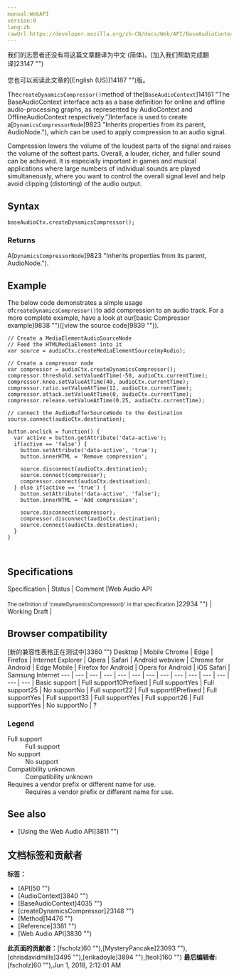 ```yaml
---
manual:WebAPI
version:0
lang:zh
rawUrl:https://developer.mozilla.org/zh-CN/docs/Web/API/BaseAudioContext/createDynamicsCompressor
---
```




<bdi>我们的志愿者还没有将这篇文章翻译为<bdi>中文 (简体)</bdi>。[加入我们帮助完成翻译]23147 "")<br></br>您也可以阅读此文章的[English (US)]14187 "")版。</bdi>






The`createDynamicsCompressor()`method of the[`BaseAudioContext`]14161 "The BaseAudioContext interface acts as a base definition for online and offline audio-processing graphs, as represented by AudioContext and OfflineAudioContext respectively.")Interface is used to create a[`DynamicsCompressorNode`]9823 "Inherits properties from its parent, AudioNode."), which can be used to apply compression to an audio signal.




Compression lowers the volume of the loudest parts of the signal and raises the volume of the softest parts. Overall, a louder, richer, and fuller sound can be achieved. It is especially important in games and musical applications where large numbers of individual sounds are played simultaneously, where you want to control the overall signal level and help avoid clipping (distorting) of the audio output.


## Syntax<a name="Syntax"></a>

```
baseAudioCtx.createDynamicsCompressor();
```

### Returns<a name="Returns"></a>


A[`DynamicsCompressorNode`]9823 "Inherits properties from its parent, AudioNode.").


## Example<a name="Example"></a>


The below code demonstrates a simple usage of`createDynamicsCompressor()`to add compression to an audio track. For a more complete example, have a look at our[basic Compressor example]9838 "")([view the source code]9839 "")).


```
// Create a MediaElementAudioSourceNode
// Feed the HTMLMediaElement into it
var source = audioCtx.createMediaElementSource(myAudio);

// Create a compressor node
var compressor = audioCtx.createDynamicsCompressor();
compressor.threshold.setValueAtTime(-50, audioCtx.currentTime);
compressor.knee.setValueAtTime(40, audioCtx.currentTime);
compressor.ratio.setValueAtTime(12, audioCtx.currentTime);
compressor.attack.setValueAtTime(0, audioCtx.currentTime);
compressor.release.setValueAtTime(0.25, audioCtx.currentTime);

// connect the AudioBufferSourceNode to the destination
source.connect(audioCtx.destination);

button.onclick = function() {
  var active = button.getAttribute('data-active');
  if(active == 'false') {
    button.setAttribute('data-active', 'true');
    button.innerHTML = 'Remove compression';

    source.disconnect(audioCtx.destination);
    source.connect(compressor);
    compressor.connect(audioCtx.destination);
  } else if(active == 'true') {
    button.setAttribute('data-active', 'false');
    button.innerHTML = 'Add compression';

    source.disconnect(compressor);
    compressor.disconnect(audioCtx.destination);
    source.connect(audioCtx.destination);
  }
} 
 
 

```

## Specifications<a name="Specifications"></a>
Specification | Status | Comment 
[Web Audio API<br></br><small>The definition of &#39;createDynamicsCompressor()&#39; in that specification.</small>]22934 "") | Working Draft |  


## Browser compatibility<a name="Browser_compatibility"></a>
[新的兼容性表格正在测试中<i></i>]3360 "")
<abbr>Desktop<i></i></abbr> | <abbr>Mobile<i></i></abbr> 
<abbr>Chrome<i></i></abbr> | <abbr>Edge<i></i></abbr> | <abbr>Firefox<i></i></abbr> | <abbr>Internet Explorer<i></i></abbr> | <abbr>Opera<i></i></abbr> | <abbr>Safari<i></i></abbr> | <abbr>Android webview<i></i></abbr> | <abbr>Chrome for Android<i></i></abbr> | <abbr>Edge Mobile<i></i></abbr> | <abbr>Firefox for Android<i></i></abbr> | <abbr>Opera for Android<i></i></abbr> | <abbr>iOS Safari<i></i></abbr> | <abbr>Samsung Internet<i></i></abbr> 
 ---  |  ---  |  ---  |  ---  |  ---  |  ---  |  ---  |  ---  |  ---  |  ---  |  ---  |  ---  |  ---  |  ---  | 
Basic support | <abbr>Full support</abbr>10<abbr>Prefixed<i></i></abbr> | <abbr>Full support</abbr>Yes | <abbr>Full support</abbr>25 | <abbr>No support</abbr>No | <abbr>Full support</abbr>22 | <abbr>Full support</abbr>6<abbr>Prefixed<i></i></abbr> | <abbr>Full support</abbr>Yes | <abbr>Full support</abbr>33 | <abbr>Full support</abbr>Yes | <abbr>Full support</abbr>26 | <abbr>Full support</abbr>Yes | <abbr>No support</abbr>No | <abbr>?</abbr> 


### Legend<a name="Legend"></a>
<dl><dt id=''><abbr>Full support</abbr></dt><dd>Full support</dd><dt id=''><abbr>No support</abbr></dt><dd>No support</dd><dt id=''><abbr>Compatibility unknown</abbr></dt><dd>Compatibility unknown</dd><dt id=''><abbr>Requires a vendor prefix or different name for use.<i></i></abbr></dt><dd>Requires a vendor prefix or different name for use.</dd></dl>



## See also<a name="See_also"></a>

* [Using the Web Audio API]3811 "")



## 文档标签和贡献者
**标签：**
* [API]50 "")
* [AudioContext]3840 "")
* [BaseAudioContext]4035 "")
* [createDynamicsCompressor]23148 "")
* [Method]14476 "")
* [Reference]3381 "")
* [Web Audio API]3830 "")

**此页面的贡献者：**[fscholz]60 ""),[MysteryPancake]23093 ""),[chrisdavidmills]3495 ""),[erikadoyle]3894 ""),[teoli]160 "")
**最后编辑者:**[fscholz]60 ""),<time>Jun 1, 2018, 2:12:01 AM</time>



